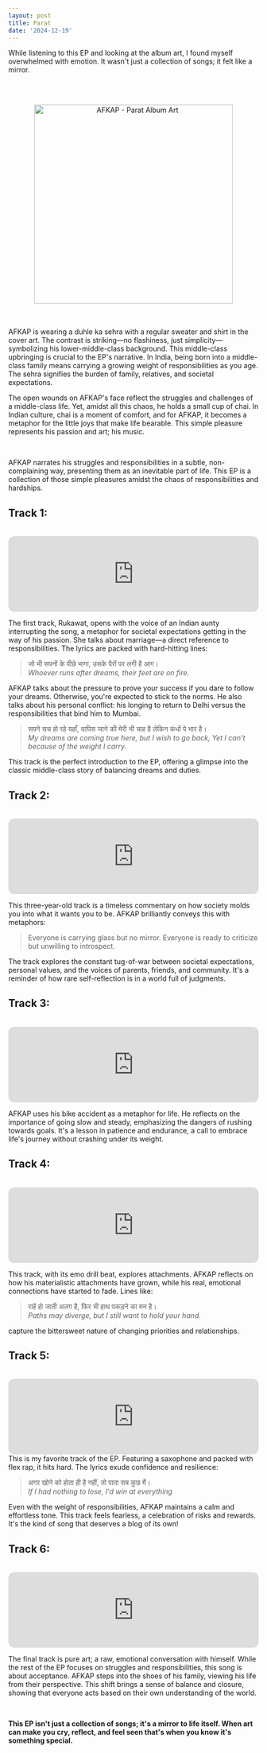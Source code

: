 ```yaml
---
layout: post
title: Parat
date: '2024-12-19'
---
```


While listening to this EP and looking at the album art, I found myself overwhelmed with emotion. It wasn't just a collection of songs; it felt like a mirror.

<br>
<br>
<p align="center">
  <img src="http://theindianmusicdiaries.com/wp-content/smush-webp/2023/12/AFKAP-parat.jpg.webp" alt="AFKAP - Parat Album Art" width="400">
</p>

<br>
<br>
AFKAP is wearing a duhle ka sehra with a regular sweater and shirt in the cover art. The contrast is striking—no flashiness, just simplicity—symbolizing his lower-middle-class background. This middle-class upbringing is crucial to the EP's narrative. In India, being born into a middle-class family means carrying a growing weight of responsibilities as you age. The sehra signifies the burden of family, relatives, and societal expectations.

<br>

The open wounds on AFKAP's face reflect the struggles and challenges of a middle-class life. Yet, amidst all this chaos, he holds a small cup of chai. In Indian culture, chai is a moment of comfort, and for AFKAP, it becomes a metaphor for the little joys that make life bearable. This simple pleasure represents his passion and art; his music.

<br>

AFKAP narrates his struggles and responsibilities in a subtle, non-complaining way, presenting them as an inevitable part of life. This EP is a collection of those simple pleasures amidst the chaos of responsibilities and hardships.

## Track 1:
<br>

<iframe style="border-radius:12px" src="https://open.spotify.com/embed/track/4I7BdHJSsX4vPA0S3cCuWt?utm_source=generator" width="100%" height="152" frameBorder="0" allowfullscreen="" allow="autoplay; clipboard-write; encrypted-media; fullscreen; picture-in-picture" loading="lazy"></iframe>
<br>

The first track, Rukawat, opens with the voice of an Indian aunty interrupting the song, a metaphor for societal expectations getting in the way of his passion. She talks about marriage—a direct reference to responsibilities. The lyrics are packed with hard-hitting lines:


> जो भी सपनों के पीछे भागा, उसके पैरों पर लगी है आग।  
> *Whoever runs after dreams, their feet are on fire.*

AFKAP talks about the pressure to prove your success if you dare to follow your dreams. Otherwise, you're expected to stick to the norms. He also talks about his personal conflict: his longing to return to Delhi versus the responsibilities that bind him to Mumbai.

> सपने सच हो रहे यहाँ, वापिस जाने की मेरी भी चाह है लेकिन कंधों पे भार है।  
> *My dreams are coming true here, but I wish to go back, Yet I can't because of the weight I carry.*

This track is the perfect introduction to the EP, offering a glimpse into the classic middle-class story of balancing dreams and duties.

## Track 2:

<br>

<iframe style="border-radius:12px" src="https://open.spotify.com/embed/track/6M2E0pLMPyEjNgyUgMyDf6?utm_source=generator" width="100%" height="152" frameBorder="0" allowfullscreen="" allow="autoplay; clipboard-write; encrypted-media; fullscreen; picture-in-picture" loading="lazy"></iframe>

<br>

This three-year-old track is a timeless commentary on how society molds you into what it wants you to be. AFKAP brilliantly conveys this with metaphors:

> Everyone is carrying glass but no mirror. Everyone is ready to criticize but unwilling to introspect.

The track explores the constant tug-of-war between societal expectations, personal values, and the voices of parents, friends, and community. It's a reminder of how rare self-reflection is in a world full of judgments.

## Track 3:

<br>
<iframe style="border-radius:12px" src="https://open.spotify.com/embed/track/4eGiJtQcpdmsiBJAUvsSMW?utm_source=generator" width="100%" height="152" frameBorder="0" allowfullscreen="" allow="autoplay; clipboard-write; encrypted-media; fullscreen; picture-in-picture" loading="lazy"></iframe>
<br>

AFKAP uses his bike accident as a metaphor for life. He reflects on the importance of going slow and steady, emphasizing the dangers of rushing towards goals. It's a lesson in patience and endurance, a call to embrace life's journey without crashing under its weight.

## Track 4:

<br>
<iframe style="border-radius:12px" src="https://open.spotify.com/embed/track/1ZgkwdFj3mLvkvE7WswObI?utm_source=generator" width="100%" height="152" frameBorder="0" allowfullscreen="" allow="autoplay; clipboard-write; encrypted-media; fullscreen; picture-in-picture" loading="lazy"></iframe>
<br>

This track, with its emo drill beat, explores attachments. AFKAP reflects on how his materialistic attachments have grown, while his real, emotional connections have started to fade. Lines like:

> राहें हो जाती अलग है, फिर भी हाथ पकड़ने का मन है।  
> *Paths may diverge, but I still want to hold your hand.*

capture the bittersweet nature of changing priorities and relationships.

## Track 5:

<br>
<iframe style="border-radius:12px" src="https://open.spotify.com/embed/track/47I3fpVKJ3qRQuFgiKel0U?utm_source=generator" width="100%" height="152" frameBorder="0" allowfullscreen="" allow="autoplay; clipboard-write; encrypted-media; fullscreen; picture-in-picture" loading="lazy"></iframe>
<br>
This is my favorite track of the EP. Featuring a saxophone and packed with flex rap, it hits hard. The lyrics exude confidence and resilience:

> अगर खोने को होता ही है नहीं, तो पाता सब कुछ मैं।  
> *If I had nothing to lose, I'd win at everything*

Even with the weight of responsibilities, AFKAP maintains a calm and effortless tone. This track feels fearless, a celebration of risks and rewards. It's the kind of song that deserves a blog of its own!

## Track 6:

<br>
<iframe style="border-radius:12px" src="https://open.spotify.com/embed/track/0hH6iQRwZ1XP2cvDXMuEwv?utm_source=generator" width="100%" height="152" frameBorder="0" allowfullscreen="" allow="autoplay; clipboard-write; encrypted-media; fullscreen; picture-in-picture" loading="lazy"></iframe>
<br>

The final track is pure art; a raw, emotional conversation with himself. While the rest of the EP focuses on struggles and responsibilities, this song is about acceptance. AFKAP steps into the shoes of his family, viewing his life from their perspective. This shift brings a sense of balance and closure, showing that everyone acts based on their own understanding of the world.

<br>

**This EP isn't just a collection of songs; it's a mirror to life itself. When art can make you cry, reflect, and feel seen that's when you know it's something special.**

<br>